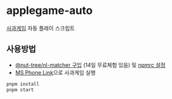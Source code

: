 # applegame-auto

[사과게임](https://play.google.com/store/apps/details?id=kr.yunu.make10) 자동 플레이 스크립트

## 사용방법

- [@nut-tree/nl-matcher 구입](https://nutjs.dev/plugins/nl-matcher) (14일 무료체험 있음) 및 [npmrc 설정](https://nutjs.dev/tutorials/registry-access)
- [MS Phone Link](https://www.microsoft.com/en-us/windows/sync-across-your-devices)으로 사과게임 실행

```sh
pnpm install
pnpm start
```
